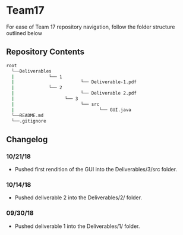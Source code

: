 # Team17

For ease of Team 17 repository navigation, follow the folder structure outlined below

## Repository Contents
```bash
root
  └──Deliverables
  |             └── 1
  |					        └── Deliverable-1.pdf
  |             └── 2
  |					        └── Deliverable 2.pdf
  |				      └── 3
  |					        └── src
  |						           └── GUI.java 
  └──README.md
  └──.gitignore 

```

## Changelog

### 10/21/18
  - Pushed first rendition of the GUI into the Deliverables/3/src folder.
### 10/14/18
  - Pushed deliverable 2 into the Deliverables/2/ folder.
### 09/30/18
  - Pushed deliverable 1 into the Deliverables/1/ folder.
